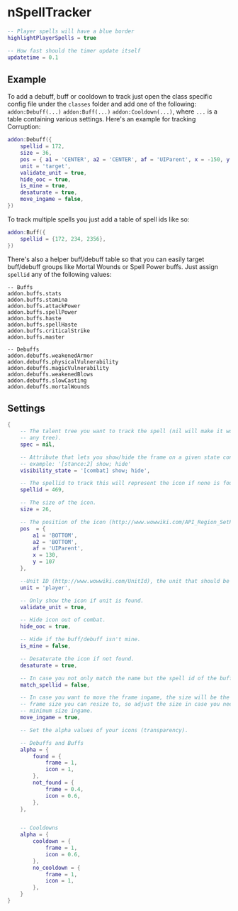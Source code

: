 # nSpellTracker

```lua
-- Player spells will have a blue border
highlightPlayerSpells = true

-- How fast should the timer update itself
updatetime = 0.1
```

## Example

To add a debuff, buff or cooldown to track just open the class specific config
file under the `classes` folder and add one of the following: `addon:Debuff(...)`
`addon:Buff(...)` `addon:Cooldown(...)`, where `...` is a table containing
various settings. Here's an example for tracking Corruption:

```lua
addon:Debuff({
	spellid = 172,
	size = 36,
	pos = { a1 = 'CENTER', a2 = 'CENTER', af = 'UIParent', x = -150, y = 0},
	unit = 'target',
	validate_unit = true,
	hide_ooc = true,
	is_mine = true,
	desaturate = true,
	move_ingame = false,
})
```

To track multiple spells you just add a table of spell ids like so:

```lua
addon:Buff({
	spellid = {172, 234, 2356},
})
```

There's also a helper buff/debuff table so that you can easily target
buff/debuff groups like Mortal Wounds or Spell Power buffs. Just assign
`spellid` any of the following values:

```
-- Buffs
addon.buffs.stats
addon.buffs.stamina
addon.buffs.attackPower
addon.buffs.spellPower
addon.buffs.haste
addon.buffs.spellHaste
addon.buffs.criticalStrike
addon.buffs.master

-- Debuffs
addon.debuffs.weakenedArmor
addon.debuffs.physicalVulnerability
addon.debuffs.magicVulnerability
addon.debuffs.weakenedBlows
addon.debuffs.slowCasting
addon.debuffs.mortalWounds
```

## Settings

```lua
{
	-- The talent tree you want to track the spell (nil will make it work in
	-- any tree).
	spec = nil,

	-- Attribute that lets you show/hide the frame on a given state condition.
	-- example: '[stance:2] show; hide'
	visibility_state = '[combat] show; hide',

	-- The spellid to track this will represent the icon if none is found.
	spellid = 469,

	-- The size of the icon.
	size = 26,

	-- The position of the icon (http://www.wowwiki.com/API_Region_SetPoint).
	pos  = {
		a1 = 'BOTTOM',
		a2 = 'BOTTOM',
		af = 'UIParent',
		x = 130,
		y = 107
	},

	--Unit ID (http://www.wowwiki.com/UnitId), the unit that should be tracked.
	unit = 'player',

	-- Only show the icon if unit is found.
	validate_unit = true,

	-- Hide icon out of combat.
	hide_ooc = true,

	-- Hide if the buff/debuff isn't mine.
	is_mine = false,

	-- Desaturate the icon if not found.
	desaturate = true,

	-- In case you not only match the name but the spell id of the buff/debuff.
	match_spellid = false,

	-- In case you want to move the frame ingame, the size will be the MINIMUM
	-- frame size you can resize to, so adjust the size in case you need lower
	-- minimum size ingame.
	move_ingame = true,

	-- Set the alpha values of your icons (transparency).

	-- Debuffs and Buffs
	alpha = {
		found = {
			frame = 1,
			icon = 1,
		},
		not_found = {
			frame = 0.4,
			icon = 0.6,
		},
	},


	-- Cooldowns
	alpha = {
		cooldown = {
			frame = 1,
			icon = 0.6,
		},
		no_cooldown = {
			frame = 1,
			icon = 1,
		},
	}
}
```
